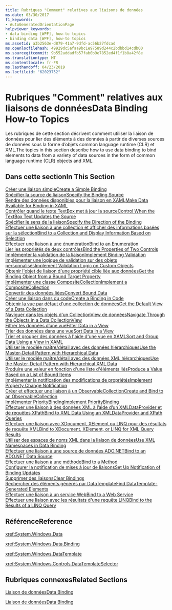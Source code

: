```yaml
---
title: Rubriques "Comment" relatives aux liaisons de données
ms.date: 03/30/2017
f1_keywords:
- AutoGeneratedOrientationPage
helpviewer_keywords:
- data binding [WPF], how-to topics
- binding data [WPF], how-to topics
ms.assetid: a3b2563e-d879-41a7-9dfd-ac56b27fdcad
ms.openlocfilehash: 49929dc5afaa9bc1e97589d244c2bdbbd14cdb00
ms.sourcegitcommit: 9b552addadfb57fab0b9e7852ed4f1f1b8a42f8e
ms.translationtype: MT
ms.contentlocale: fr-FR
ms.lasthandoff: 04/23/2019
ms.locfileid: "62023752"
---
```

# <a name="data-binding-how-to-topics"></a><span data-ttu-id="a6d59-102">Rubriques "Comment" relatives aux liaisons de données</span><span class="sxs-lookup"><span data-stu-id="a6d59-102">Data Binding How-to Topics</span></span>
<span data-ttu-id="a6d59-103">Les rubriques de cette section décrivent comment utiliser la liaison de données pour lier des éléments à des données à partir de diverses sources de données sous la forme d’objets common language runtime (CLR) et XML.</span><span class="sxs-lookup"><span data-stu-id="a6d59-103">The topics in this section describe how to use data binding to bind elements to data from a variety of data sources in the form of common language runtime (CLR) objects and XML.</span></span>  
  
## <a name="in-this-section"></a><span data-ttu-id="a6d59-104">Dans cette section</span><span class="sxs-lookup"><span data-stu-id="a6d59-104">In This Section</span></span>  
 [<span data-ttu-id="a6d59-105">Créer une liaison simple</span><span class="sxs-lookup"><span data-stu-id="a6d59-105">Create a Simple Binding</span></span>](how-to-create-a-simple-binding.md)  
 [<span data-ttu-id="a6d59-106">Spécifier la source de liaison</span><span class="sxs-lookup"><span data-stu-id="a6d59-106">Specify the Binding Source</span></span>](how-to-specify-the-binding-source.md)  
 [<span data-ttu-id="a6d59-107">Rendre des données disponibles pour la liaison en XAML</span><span class="sxs-lookup"><span data-stu-id="a6d59-107">Make Data Available for Binding in XAML</span></span>](how-to-make-data-available-for-binding-in-xaml.md)  
 [<span data-ttu-id="a6d59-108">Contrôler quand le texte TextBox met à jour la source</span><span class="sxs-lookup"><span data-stu-id="a6d59-108">Control When the TextBox Text Updates the Source</span></span>](how-to-control-when-the-textbox-text-updates-the-source.md)  
 [<span data-ttu-id="a6d59-109">Spécifier le sens de la liaison</span><span class="sxs-lookup"><span data-stu-id="a6d59-109">Specify the Direction of the Binding</span></span>](how-to-specify-the-direction-of-the-binding.md)  
 [<span data-ttu-id="a6d59-110">Effectuer une liaison à une collection et afficher des informations basées sur la sélection</span><span class="sxs-lookup"><span data-stu-id="a6d59-110">Bind to a Collection and Display Information Based on Selection</span></span>](how-to-bind-to-a-collection-and-display-information-based-on-selection.md)  
 [<span data-ttu-id="a6d59-111">Effectuer une liaison à une énumération</span><span class="sxs-lookup"><span data-stu-id="a6d59-111">Bind to an Enumeration</span></span>](how-to-bind-to-an-enumeration.md)  
 [<span data-ttu-id="a6d59-112">Lier les propriétés de deux contrôles</span><span class="sxs-lookup"><span data-stu-id="a6d59-112">Bind the Properties of Two Controls</span></span>](how-to-bind-the-properties-of-two-controls.md)  
 [<span data-ttu-id="a6d59-113">Implémenter la validation de la liaison</span><span class="sxs-lookup"><span data-stu-id="a6d59-113">Implement Binding Validation</span></span>](how-to-implement-binding-validation.md)  
 [<span data-ttu-id="a6d59-114">Implémenter une logique de validation sur des objets personnalisés</span><span class="sxs-lookup"><span data-stu-id="a6d59-114">Implement Validation Logic on Custom Objects</span></span>](how-to-implement-validation-logic-on-custom-objects.md)  
 [<span data-ttu-id="a6d59-115">Obtenir l'objet de liaison d'une propriété cible liée aux données</span><span class="sxs-lookup"><span data-stu-id="a6d59-115">Get the Binding Object from a Bound Target Property</span></span>](how-to-get-the-binding-object-from-a-bound-target-property.md)  
 [<span data-ttu-id="a6d59-116">Implémenter une classe CompositeCollection</span><span class="sxs-lookup"><span data-stu-id="a6d59-116">Implement a CompositeCollection</span></span>](how-to-implement-a-compositecollection.md)  
 [<span data-ttu-id="a6d59-117">Convertir des données liées</span><span class="sxs-lookup"><span data-stu-id="a6d59-117">Convert Bound Data</span></span>](how-to-convert-bound-data.md)  
 [<span data-ttu-id="a6d59-118">Créer une liaison dans du code</span><span class="sxs-lookup"><span data-stu-id="a6d59-118">Create a Binding in Code</span></span>](how-to-create-a-binding-in-code.md)  
 [<span data-ttu-id="a6d59-119">Obtenir la vue par défaut d'une collection de données</span><span class="sxs-lookup"><span data-stu-id="a6d59-119">Get the Default View of a Data Collection</span></span>](how-to-get-the-default-view-of-a-data-collection.md)  
 [<span data-ttu-id="a6d59-120">Naviguer dans les objets d'un CollectionView de données</span><span class="sxs-lookup"><span data-stu-id="a6d59-120">Navigate Through the Objects in a Data CollectionView</span></span>](how-to-navigate-through-the-objects-in-a-data-collectionview.md)  
 [<span data-ttu-id="a6d59-121">Filtrer les données d’une vue</span><span class="sxs-lookup"><span data-stu-id="a6d59-121">Filter Data in a View</span></span>](how-to-filter-data-in-a-view.md)  
 [<span data-ttu-id="a6d59-122">Trier des données dans une vue</span><span class="sxs-lookup"><span data-stu-id="a6d59-122">Sort Data in a View</span></span>](how-to-sort-data-in-a-view.md)  
 [<span data-ttu-id="a6d59-123">Trier et grouper des données à l'aide d'une vue en XAML</span><span class="sxs-lookup"><span data-stu-id="a6d59-123">Sort and Group Data Using a View in XAML</span></span>](how-to-sort-and-group-data-using-a-view-in-xaml.md)  
 [<span data-ttu-id="a6d59-124">Utiliser le modèle maître/détail avec des données hiérarchiques</span><span class="sxs-lookup"><span data-stu-id="a6d59-124">Use the Master-Detail Pattern with Hierarchical Data</span></span>](how-to-use-the-master-detail-pattern-with-hierarchical-data.md)  
 [<span data-ttu-id="a6d59-125">Utiliser le modèle maître/détail avec des données XML hiérarchiques</span><span class="sxs-lookup"><span data-stu-id="a6d59-125">Use the Master-Detail Pattern with Hierarchical XML Data</span></span>](how-to-use-the-master-detail-pattern-with-hierarchical-xml-data.md)  
 [<span data-ttu-id="a6d59-126">Produire une valeur en fonction d'une liste d'éléments liés</span><span class="sxs-lookup"><span data-stu-id="a6d59-126">Produce a Value Based on a List of Bound Items</span></span>](how-to-produce-a-value-based-on-a-list-of-bound-items.md)  
 [<span data-ttu-id="a6d59-127">Implémenter la notification des modifications de propriétés</span><span class="sxs-lookup"><span data-stu-id="a6d59-127">Implement Property Change Notification</span></span>](how-to-implement-property-change-notification.md)  
 [<span data-ttu-id="a6d59-128">Créer et effectuer une liaison à un ObservableCollection</span><span class="sxs-lookup"><span data-stu-id="a6d59-128">Create and Bind to an ObservableCollection</span></span>](how-to-create-and-bind-to-an-observablecollection.md)  
 [<span data-ttu-id="a6d59-129">Implémenter PriorityBinding</span><span class="sxs-lookup"><span data-stu-id="a6d59-129">Implement PriorityBinding</span></span>](how-to-implement-prioritybinding.md)  
 [<span data-ttu-id="a6d59-130">Effectuer une liaison à des données XML à l’aide d’un XMLDataProvider et de requêtes XPath</span><span class="sxs-lookup"><span data-stu-id="a6d59-130">Bind to XML Data Using an XMLDataProvider and XPath Queries</span></span>](how-to-bind-to-xml-data-using-an-xmldataprovider-and-xpath-queries.md)  
 [<span data-ttu-id="a6d59-131">Effectuer une liaison avec XDocument, XElement ou LINQ pour des résultats de requête XML</span><span class="sxs-lookup"><span data-stu-id="a6d59-131">Bind to XDocument, XElement, or LINQ for XML Query Results</span></span>](how-to-bind-to-xdocument-xelement-or-linq-for-xml-query-results.md)  
 [<span data-ttu-id="a6d59-132">Utiliser des espaces de noms XML dans la liaison de données</span><span class="sxs-lookup"><span data-stu-id="a6d59-132">Use XML Namespaces in Data Binding</span></span>](how-to-use-xml-namespaces-in-data-binding.md)  
 [<span data-ttu-id="a6d59-133">Effectuer une liaison à une source de données ADO.NET</span><span class="sxs-lookup"><span data-stu-id="a6d59-133">Bind to an ADO.NET Data Source</span></span>](how-to-bind-to-an-ado-net-data-source.md)  
 [<span data-ttu-id="a6d59-134">Effectuer une liaison à une méthode</span><span class="sxs-lookup"><span data-stu-id="a6d59-134">Bind to a Method</span></span>](how-to-bind-to-a-method.md)  
 [<span data-ttu-id="a6d59-135">Configurer la notification de mises à jour de liaisons</span><span class="sxs-lookup"><span data-stu-id="a6d59-135">Set Up Notification of Binding Updates</span></span>](how-to-set-up-notification-of-binding-updates.md)  
 [<span data-ttu-id="a6d59-136">Supprimer des liaisons</span><span class="sxs-lookup"><span data-stu-id="a6d59-136">Clear Bindings</span></span>](how-to-clear-bindings.md)  
 [<span data-ttu-id="a6d59-137">Rechercher des éléments générés par DataTemplate</span><span class="sxs-lookup"><span data-stu-id="a6d59-137">Find DataTemplate-Generated Elements</span></span>](how-to-find-datatemplate-generated-elements.md)  
 [<span data-ttu-id="a6d59-138">Effectuer une liaison à un service Web</span><span class="sxs-lookup"><span data-stu-id="a6d59-138">Bind to a Web Service</span></span>](how-to-bind-to-a-web-service.md)  
 [<span data-ttu-id="a6d59-139">Effectuer une liaison avec les résultats d'une requête LINQ</span><span class="sxs-lookup"><span data-stu-id="a6d59-139">Bind to the Results of a LINQ Query</span></span>](how-to-bind-to-the-results-of-a-linq-query.md)  
  
## <a name="reference"></a><span data-ttu-id="a6d59-140">Référence</span><span class="sxs-lookup"><span data-stu-id="a6d59-140">Reference</span></span>  
 <xref:System.Windows.Data>  
  
 <xref:System.Windows.Data.Binding>  
  
 <xref:System.Windows.DataTemplate>  
  
 <xref:System.Windows.Controls.DataTemplateSelector>  
  
## <a name="related-sections"></a><span data-ttu-id="a6d59-141">Rubriques connexes</span><span class="sxs-lookup"><span data-stu-id="a6d59-141">Related Sections</span></span>  
 [<span data-ttu-id="a6d59-142">Liaison de données</span><span class="sxs-lookup"><span data-stu-id="a6d59-142">Data Binding</span></span>](data-binding-wpf.md)  
  
 [<span data-ttu-id="a6d59-143">Liaison de données</span><span class="sxs-lookup"><span data-stu-id="a6d59-143">Data Binding</span></span>](../advanced/optimizing-performance-data-binding.md)
